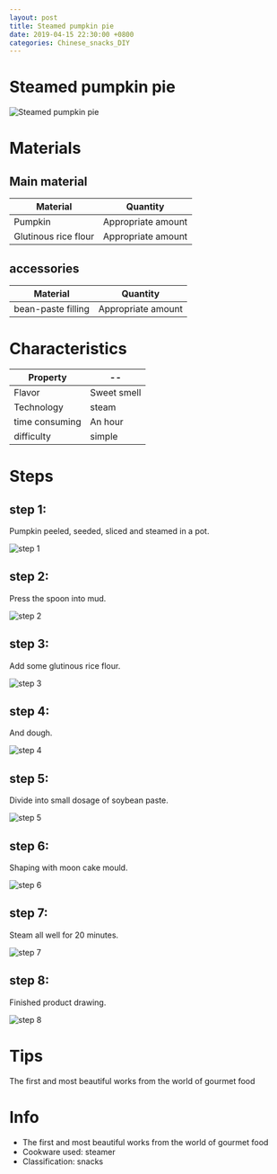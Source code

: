 ```yaml
---
layout: post
title: Steamed pumpkin pie
date: 2019-04-15 22:30:00 +0800
categories: Chinese_snacks_DIY
---
```


# Steamed pumpkin pie

![Steamed pumpkin pie]({{site.baseurl}}/img/403803/403803.jpg)

# Materials


## Main material

Material|Quantity
--|--
Pumpkin|Appropriate amount
Glutinous rice flour|Appropriate amount

## accessories

Material|Quantity
--|--
bean-paste filling|Appropriate amount

# Characteristics

Property|--
--|--
Flavor|Sweet smell
Technology|steam
time consuming|An hour
difficulty|simple

# Steps

## step 1:

Pumpkin peeled, seeded, sliced and steamed in a pot.

![step 1]({{site.baseurl}}/img/403803/1.jpg)

## step 2:

Press the spoon into mud.

![step 2]({{site.baseurl}}/img/403803/2.jpg)

## step 3:

Add some glutinous rice flour.

![step 3]({{site.baseurl}}/img/403803/3.jpg)

## step 4:

And dough.

![step 4]({{site.baseurl}}/img/403803/4.jpg)

## step 5:

Divide into small dosage of soybean paste.

![step 5]({{site.baseurl}}/img/403803/5.jpg)

## step 6:

Shaping with moon cake mould.

![step 6]({{site.baseurl}}/img/403803/6.jpg)

## step 7:

Steam all well for 20 minutes.

![step 7]({{site.baseurl}}/img/403803/7.jpg)

## step 8:

Finished product drawing.

![step 8]({{site.baseurl}}/img/403803/8.jpg)

# Tips

The first and most beautiful works from the world of gourmet food

# Info

- The first and most beautiful works from the world of gourmet food
- Cookware used: steamer
- Classification: snacks